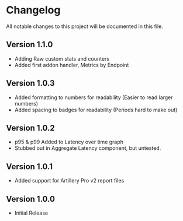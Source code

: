 # Changelog

All notable changes to this project will be documented in this file.

## Version 1.1.0
- Adding Raw custom stats and counters
- Added first addon handler, Metrics by Endpoint

## Version 1.0.3
- Added formatting to numbers for readability (Easier to read larger numbers)
- Added spacing to badges for readability (Periods hard to make out)

## Version 1.0.2
- p95 & p99 Added to Latency over time graph
- Stubbed out in Aggregate Latency component, but untested.

## Version 1.0.1
- Added support for Artillery Pro v2 report files

## Version 1.0.0
- Initial Release